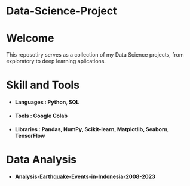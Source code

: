 # Data-Science-Project

<h1>Welcome</h1>
This reposotiry serves as a collection of my Data Science projects, from exploratory to deep learning aplications.

<h1>Skill and Tools</h1>
<ul>
  <li><h4>Languages  : Python, SQL </h4></li>
  <li><h4>Tools      : Google Colab </h4></li>
  <li><h4>Libraries  : Pandas, NumPy, Scikit-learn, Matplotlib, Seaborn, TensorFlow </h4></li>
</ul>

<h1>Data Analysis</h1>
<ul>
  <li><h4><a href="https://github.com/amalia070600/Analysis-Earthquake-Events-in-Indonesia-2008-2023.git">Analysis-Earthquake-Events-in-Indonesia-2008-2023</a></h4></li>
</ul>
